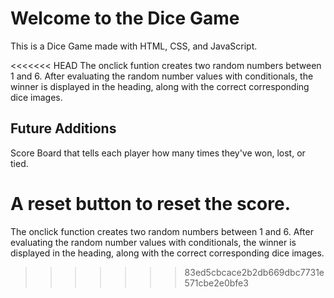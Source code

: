 # Welcome to the Dice Game

This is a Dice Game made with HTML, CSS, and JavaScript.

<<<<<<< HEAD
The onclick funtion creates two random numbers between 1 and 6.
After evaluating the random number values with conditionals, the winner is displayed in the heading, along with the correct corresponding dice images.

## Future Additions

Score Board that tells each player how many times they've won, lost, or tied.

A reset button to reset the score.
=======
The onclick function creates two random numbers between 1 and 6.
After evaluating the random number values with conditionals, the winner is displayed in the heading, along with the correct corresponding dice images.
>>>>>>> 83ed5cbcace2b2db669dbc7731e571cbe2e0bfe3
